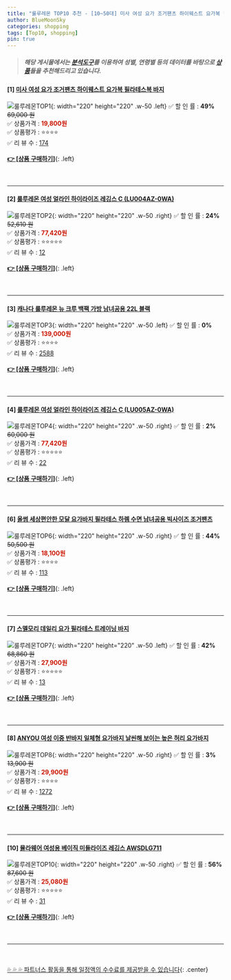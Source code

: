```yaml
---
title: "룰루레몬 TOP10 추천 - [10~50대] 미사 여성 요가 조거팬츠 하이웨스트 요가복 필라테스복 바지"
author: BlueMoonSky
categories: shopping
tags: [Top10, shopping]
pin: true
---
```


> ##### 해당 게시물에서는 [**분석도구**](https://itemscout.io/)를 이용하여 **성별**, **연령별** 등의 데이터를 바탕으로 [**상품**](https://link.coupang.com/a/baae76)들을 추천해드리고 있습니다.

#### [1] [미사 여성 요가 조거팬츠 하이웨스트 요가복 필라테스복 바지](https://link.coupang.com/re/AFFSDP?lptag=AF5964186&subid=bluemoonsky6999&pageKey=7011641955&traceid=V0-153&itemId=17233792510&vendorItemId=84405461856)
![룰루레몬TOP1](https://thumbnail8.coupangcdn.com/thumbnails/remote/230x230ex/image/vendor_inventory/88ff/01d52d7d084c8e3e8efd6a67701d54f2ca96196088067a0c16b778290db6.jpg){: width="220" height="220" .w-50 .left}
✅ 할 인 률 : **49%** ~~<del class="base-price"> 69,000  </del>원~~<br>
✅ 상품가격 : <span style="color:#cb1400"> **19,800원** </span><br>
✅ 상품평가 : ⭐⭐⭐⭐<br>
✅ 리 뷰 수 : [174](https://link.coupang.com/re/AFFSDP?lptag=AF5964186&subid=bluemoonsky6999&pageKey=7011641955&traceid=V0-153&itemId=17233792510&vendorItemId=84405461856)<br>
<br>
[**👉  [상품 구매하기]**](https://link.coupang.com/re/AFFSDP?lptag=AF5964186&subid=bluemoonsky6999&pageKey=7011641955&traceid=V0-153&itemId=17233792510&vendorItemId=84405461856){: .left}
<br>
<br>
<br>

***

#### [2] [룰루레몬 여성 얼라인 하이라이즈 레깅스 C (LU004AZ-0WA)](https://link.coupang.com/re/AFFSDP?lptag=AF5964186&subid=bluemoonsky6999&pageKey=6475995611&traceid=V0-153&itemId=14154456945&vendorItemId=81400918048)
![룰루레몬TOP2](https://thumbnail6.coupangcdn.com/thumbnails/remote/230x230ex/image/vendor_inventory/fe9b/5eb47356f4b67545f2ce4186b5d4ab9553c5c15bef03158d956f2c9ec344.jpg){: width="220" height="220" .w-50 .right}
✅ 할 인 률 : **24%** ~~<del class="base-price"> 52,610  </del>원~~<br>
✅ 상품가격 : <span style="color:#cb1400"> **77,420원** </span><br>
✅ 상품평가 : ⭐⭐⭐⭐⭐<br>
✅ 리 뷰 수 : [12](https://link.coupang.com/re/AFFSDP?lptag=AF5964186&subid=bluemoonsky6999&pageKey=6475995611&traceid=V0-153&itemId=14154456945&vendorItemId=81400918048)<br>
<br>
[**👉  [상품 구매하기]**](https://link.coupang.com/re/AFFSDP?lptag=AF5964186&subid=bluemoonsky6999&pageKey=6475995611&traceid=V0-153&itemId=14154456945&vendorItemId=81400918048){: .left}
<br>
<br>
<br>

***

#### [3] [캐나다 룰루레몬 뉴 크루 백팩 가방 남녀공용 22L 블랙](https://link.coupang.com/re/AFFSDP?lptag=AF5964186&subid=bluemoonsky6999&pageKey=7575659416&traceid=V0-153&itemId=19988039263&vendorItemId=87086075958)
![룰루레몬TOP3](https://thumbnail9.coupangcdn.com/thumbnails/remote/230x230ex/image/vendor_inventory/e08c/e3d867bee1b9426ba9b86e776ce9a6c4d4b476a0f5a438af57ed39584655.png){: width="220" height="220" .w-50 .left}
✅ 할 인 률 : **0%** <br>
✅ 상품가격 : <span style="color:#cb1400"> **139,000원** </span><br>
✅ 상품평가 : ⭐⭐⭐⭐<br>
✅ 리 뷰 수 : [2588](https://link.coupang.com/re/AFFSDP?lptag=AF5964186&subid=bluemoonsky6999&pageKey=7575659416&traceid=V0-153&itemId=19988039263&vendorItemId=87086075958)<br>
<br>
[**👉  [상품 구매하기]**](https://link.coupang.com/re/AFFSDP?lptag=AF5964186&subid=bluemoonsky6999&pageKey=7575659416&traceid=V0-153&itemId=19988039263&vendorItemId=87086075958){: .left}
<br>
<br>
<br>

***

#### [4] [룰루레몬 여성 얼라인 하이라이즈 레깅스 C (LU005AZ-0WA)](https://link.coupang.com/re/AFFSDP?lptag=AF5964186&subid=bluemoonsky6999&pageKey=6475966547&traceid=V0-153&itemId=14154323864&vendorItemId=81400789056)
![룰루레몬TOP4](https://thumbnail8.coupangcdn.com/thumbnails/remote/230x230ex/image/vendor_inventory/ad9a/5c301ca255f72be8475888cf70296be9f8901813defdd07e61960c40bfc2.jpg){: width="220" height="220" .w-50 .right}
✅ 할 인 률 : **2%** ~~<del class="base-price"> 60,000  </del>원~~<br>
✅ 상품가격 : <span style="color:#cb1400"> **77,420원** </span><br>
✅ 상품평가 : ⭐⭐⭐⭐⭐<br>
✅ 리 뷰 수 : [22](https://link.coupang.com/re/AFFSDP?lptag=AF5964186&subid=bluemoonsky6999&pageKey=6475966547&traceid=V0-153&itemId=14154323864&vendorItemId=81400789056)<br>
<br>
[**👉  [상품 구매하기]**](https://link.coupang.com/re/AFFSDP?lptag=AF5964186&subid=bluemoonsky6999&pageKey=6475966547&traceid=V0-153&itemId=14154323864&vendorItemId=81400789056){: .left}
<br>
<br>
<br>

***

#### [6] [올썸 세상편안한 모달 요가바지 필라테스 하렘 수면 남녀공용 빅사이즈 조거팬츠](https://link.coupang.com/re/AFFSDP?lptag=AF5964186&subid=bluemoonsky6999&pageKey=6714194068&traceid=V0-153&itemId=15597110314&vendorItemId=3628280727)
![룰루레몬TOP6](https://thumbnail9.coupangcdn.com/thumbnails/remote/230x230ex/image/vendor_inventory/1e5d/8e8686c4081f33dd3118ce61dfdeed2d98666e74f23db9e5c9f1da6edf31.jpg){: width="220" height="220" .w-50 .right}
✅ 할 인 률 : **44%** ~~<del class="base-price"> 50,500  </del>원~~<br>
✅ 상품가격 : <span style="color:#cb1400"> **18,100원** </span><br>
✅ 상품평가 : ⭐⭐⭐⭐<br>
✅ 리 뷰 수 : [113](https://link.coupang.com/re/AFFSDP?lptag=AF5964186&subid=bluemoonsky6999&pageKey=6714194068&traceid=V0-153&itemId=15597110314&vendorItemId=3628280727)<br>
<br>
[**👉  [상품 구매하기]**](https://link.coupang.com/re/AFFSDP?lptag=AF5964186&subid=bluemoonsky6999&pageKey=6714194068&traceid=V0-153&itemId=15597110314&vendorItemId=3628280727){: .left}
<br>
<br>
<br>

***

#### [7] [스멜모리 데일리 요가 필라테스 트레이닝 바지](https://link.coupang.com/re/AFFSDP?lptag=AF5964186&subid=bluemoonsky6999&pageKey=7455827056&traceid=V0-153&itemId=19421697384&vendorItemId=86533165165)
![룰루레몬TOP7](https://thumbnail6.coupangcdn.com/thumbnails/remote/230x230ex/image/vendor_inventory/c511/c15af3d214b706249d629d6a60085847ab5b810ade7ad1752dca598e8b86.jpg){: width="220" height="220" .w-50 .left}
✅ 할 인 률 : **42%** ~~<del class="base-price"> 68,860  </del>원~~<br>
✅ 상품가격 : <span style="color:#cb1400"> **27,900원** </span><br>
✅ 상품평가 : ⭐⭐⭐⭐⭐<br>
✅ 리 뷰 수 : [13](https://link.coupang.com/re/AFFSDP?lptag=AF5964186&subid=bluemoonsky6999&pageKey=7455827056&traceid=V0-153&itemId=19421697384&vendorItemId=86533165165)<br>
<br>
[**👉  [상품 구매하기]**](https://link.coupang.com/re/AFFSDP?lptag=AF5964186&subid=bluemoonsky6999&pageKey=7455827056&traceid=V0-153&itemId=19421697384&vendorItemId=86533165165){: .left}
<br>
<br>
<br>

***

#### [8] [ANYOU 여성 이중 반바지 일체형 요가바지 날씬해 보이는 높은 허리 요가바지](https://link.coupang.com/re/AFFSDP?lptag=AF5964186&subid=bluemoonsky6999&pageKey=7563568967&traceid=V0-153&itemId=19931751888&vendorItemId=87031277863)
![룰루레몬TOP8](https://thumbnail10.coupangcdn.com/thumbnails/remote/230x230ex/image/vendor_inventory/3268/7bcb7d8546846dea314a43ccb9076e5e5f727e01cc8bd595bd451a6b9557.jpg){: width="220" height="220" .w-50 .right}
✅ 할 인 률 : **3%** ~~<del class="base-price"> 13,900  </del>원~~<br>
✅ 상품가격 : <span style="color:#cb1400"> **29,900원** </span><br>
✅ 상품평가 : ⭐⭐⭐⭐<br>
✅ 리 뷰 수 : [1272](https://link.coupang.com/re/AFFSDP?lptag=AF5964186&subid=bluemoonsky6999&pageKey=7563568967&traceid=V0-153&itemId=19931751888&vendorItemId=87031277863)<br>
<br>
[**👉  [상품 구매하기]**](https://link.coupang.com/re/AFFSDP?lptag=AF5964186&subid=bluemoonsky6999&pageKey=7563568967&traceid=V0-153&itemId=19931751888&vendorItemId=87031277863){: .left}
<br>
<br>
<br>

***

#### [10] [뮬라웨어 여성용 베이직 미들라이즈 레깅스 AWSDLG711](https://link.coupang.com/re/AFFSDP?lptag=AF5964186&subid=bluemoonsky6999&pageKey=7327055822&traceid=V0-153&itemId=18803732973&vendorItemId=85934450535)
![룰루레몬TOP10](https://thumbnail10.coupangcdn.com/thumbnails/remote/230x230ex/image/rs_quotation_api/l7evvob3/353779f77a664aec8ace220672df2fe3.jpg){: width="220" height="220" .w-50 .right}
✅ 할 인 률 : **56%** ~~<del class="base-price"> 87,600  </del>원~~<br>
✅ 상품가격 : <span style="color:#cb1400"> **25,080원** </span><br>
✅ 상품평가 : ⭐⭐⭐⭐⭐<br>
✅ 리 뷰 수 : [31](https://link.coupang.com/re/AFFSDP?lptag=AF5964186&subid=bluemoonsky6999&pageKey=7327055822&traceid=V0-153&itemId=18803732973&vendorItemId=85934450535)<br>
<br>
[**👉  [상품 구매하기]**](https://link.coupang.com/re/AFFSDP?lptag=AF5964186&subid=bluemoonsky6999&pageKey=7327055822&traceid=V0-153&itemId=18803732973&vendorItemId=85934450535){: .left}
<br>
<br>
<br>

***
<br><br>[💦 💦 💦 파트너스 활동을 통해 일정액의 수수료를 제공받을 수 있습니다](https://link.coupang.com/a/baae76){: .center}